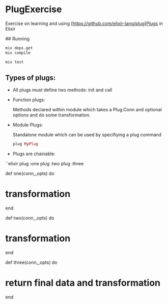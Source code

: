 PlugExercise
==============

Exercise on learning and using [https://github.com/elixir-lang/plug]Plugs in Elixir


## Running

```elixir
mix deps.get
mix compile

mix test
```

## Types of plugs:

* All plugs must define two methods: init and call

* Function plugs:

  Methods declared within module which takes a Plug.Conn and optional options
  and do some transformation.

* Module Plugs:

  Standalone module which can be used by specifiying a plug command

  ```elixir
  plug MyPlug
  ```

* Plugs are chainable:

``elixir
plug :one
plug :two
plug :three


def one(conn,_opts) do
  # transformation
end

def two(conn,_opts) do
  # transformation
end

def three(conn,_opts) do
  # return final data and transformation
end
```
